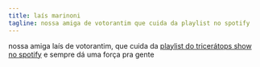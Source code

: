 ```yaml
---
title: laís marinoni
tagline: nossa amiga de votorantim que cuida da playlist no spotify
---
```

nossa amiga laís de votorantim, que cuida da [playlist do tricerátops show no spotify](https://open.spotify.com/playlist/0UiztKuga6LmTAxWTsUQdw?si=fb96026bc1994d90) e sempre dá uma força pra gente